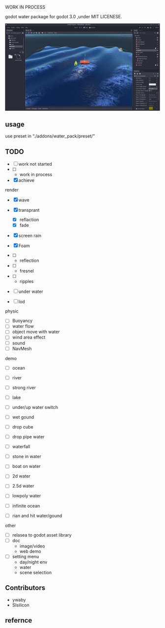 WORK IN PROCESS

godot water package for godot 3.0 ,under MIT LICENESE.

<!-- ![web demo]() -->
![screenshot](./doc/wave_foam.jpg)

## usage
use preset in “./addons/water_pack/preset/”

## TODO
- [ ] work not started
- [ ] * work in process
- [x] achieve

render
- [x] wave
- [x] transprant 
    - [x] reflaction
    - [x] fade
- [x] screen rain
- [x] Foam
- [ ] * reflection
- [ ] * fresnel
- [ ] * ripples
- [ ] under water
- [ ] lod


physic
- [ ] Buoyancy 
- [ ] water flow
- [ ] object move with water
- [ ] wind area effect
- [ ] sound
- [ ] NavMesh

demo
- [ ] ocean
- [ ] river
- [ ] strong river
- [ ] lake
- [ ] under/up water switch
- [ ] wet gound
- [ ] drop cube
- [ ] drop pipe water
- [ ] waterfall
- [ ] stone in water
- [ ] boat on water
- [ ] 2d water
- [ ] 2.5d water
- [ ] lowpoly water
- [ ] infinite ocean
- [ ] rian and hit water/gound 


other
- [ ] relasea to godot asset library
- [ ] doc
    - image/video 
    - web demo
- [ ] setting menu 
    - day/night env
    - water
    - scene selection


## Contributors
- ywaby
- SIsilicon

## refernce
